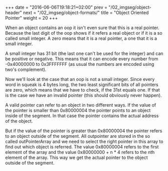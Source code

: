 +++
date = "2016-06-06T19:18:21+02:00"
prev = "/02_imgseg/object-header"
next = "/02_imgseg/object-formats/"
title = "Object Oriented Pointer"
weight = 20
+++

When an object contains an oop it isn't even sure that this is a real pointer. Because the last digit of the oop shows if it refers a real object or if it is a so called small integer. A zero means that it is a real pointer, a one that it is a small integer.

A small integer has 31 bit (the last one can't be used for the integer) and can be positive or negative. This means that it can encode every number from -0x40000000 to 0x3FFFFFFF (as usual the numbers are encoded using two's complement).

Now we'll look at the case that an oop is not a small integer. Since every word in squeak is 4 bytes long, the two least significant bits of all pointers are zero, which means that we have to check, if the 31st equals one. If that is the case we have an invalid pointer (this should obviously never happen).

A valid pointer can refer to an object in two different ways. If the value of the pointer is smaller than 0x80000004 the pointer points to an object inside of the segment. In that case the pointer contains the actual address of the object.

But if the value of the pointer is greater than 0x80000004 the pointer refers to an object outside of the segment. All outpointer are stored in the so called outPointerArray and we need to select the right pointer in this array to find out which object is referred. The value 0x80000004 refers to the first element of the array and the value 0x80000000 + n * 4 refers to the nth element of the array. This way we get the actual pointer to the object outside of the segment.
